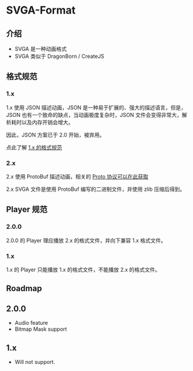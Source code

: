 # SVGA-Format

## 介绍

* SVGA 是一种动画格式
* SVGA 类似于 DragonBorn / CreateJS 

## 格式规范

### 1.x

1.x 使用 JSON 描述动画，JSON 是一种易于扩展的、强大的描述语言，但是，JSON 也有一个致命的缺点，当动画极度复杂时，JSON 文件会变得非常大，解析耗时以及内存开销会增大。

因此，JSON 方案已于 2.0 开始，被弃用。

点此了解 [1.x 的格式规范](JSON/readme.md)

### 2.x

2.x 使用 ProtoBuf 描述动画，相关的 [Proto 协议可以在此获取](proto/svga.proto)

2.x SVGA 文件是使用 ProtoBuf 编写的二进制文件，并使用 zlib 压缩后得到。

## Player 规范

### 2.0.0

2.0.0 的 Player 理应播放 2.x 的格式文件，并向下兼容 1.x 格式文件。

### 1.x

1.x 的 Player 只能播放 1.x 的格式文件，不能播放 2.x 的格式文件。

## Roadmap

## 2.0.0

* Audio feature
* Bitmap Mask support

## 1.x

* Will not support.